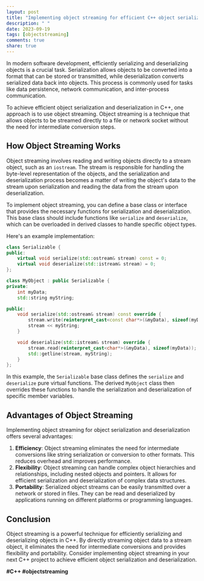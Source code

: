 ```yaml
---
layout: post
title: "Implementing object streaming for efficient C++ object serialization and deserialization"
description: " "
date: 2023-09-19
tags: [objectstreaming]
comments: true
share: true
---
```


In modern software development, efficiently serializing and deserializing objects is a crucial task. Serialization allows objects to be converted into a format that can be stored or transmitted, while deserialization converts serialized data back into objects. This process is commonly used for tasks like data persistence, network communication, and inter-process communication.

To achieve efficient object serialization and deserialization in C++, one approach is to use object streaming. Object streaming is a technique that allows objects to be streamed directly to a file or network socket without the need for intermediate conversion steps.

## How Object Streaming Works

Object streaming involves reading and writing objects directly to a stream object, such as an `iostream`. The stream is responsible for handling the byte-level representation of the objects, and the serialization and deserialization process becomes a matter of writing the object's data to the stream upon serialization and reading the data from the stream upon deserialization.

To implement object streaming, you can define a base class or interface that provides the necessary functions for serialization and deserialization. This base class should include functions like `serialize` and `deserialize`, which can be overloaded in derived classes to handle specific object types.

Here's an example implementation:

```cpp
class Serializable {
public:
    virtual void serialize(std::ostream& stream) const = 0;
    virtual void deserialize(std::istream& stream) = 0;
};

class MyObject : public Serializable {
private:
    int myData;
    std::string myString;

public:
    void serialize(std::ostream& stream) const override {
        stream.write(reinterpret_cast<const char*>(&myData), sizeof(myData));
        stream << myString;
    }

    void deserialize(std::istream& stream) override {
        stream.read(reinterpret_cast<char*>(&myData), sizeof(myData));
        std::getline(stream, myString);
    }
};
```

In this example, the `Serializable` base class defines the `serialize` and `deserialize` pure virtual functions. The derived `MyObject` class then overrides these functions to handle the serialization and deserialization of specific member variables.

## Advantages of Object Streaming

Implementing object streaming for object serialization and deserialization offers several advantages:

1. **Efficiency**: Object streaming eliminates the need for intermediate conversions like string serialization or conversion to other formats. This reduces overhead and improves performance.
2. **Flexibility**: Object streaming can handle complex object hierarchies and relationships, including nested objects and pointers. It allows for efficient serialization and deserialization of complex data structures.
3. **Portability**: Serialized object streams can be easily transmitted over a network or stored in files. They can be read and deserialized by applications running on different platforms or programming languages.

## Conclusion

Object streaming is a powerful technique for efficiently serializing and deserializing objects in C++. By directly streaming object data to a stream object, it eliminates the need for intermediate conversions and provides flexibility and portability. Consider implementing object streaming in your next C++ project to achieve efficient object serialization and deserialization.

**#C++ #objectstreaming**